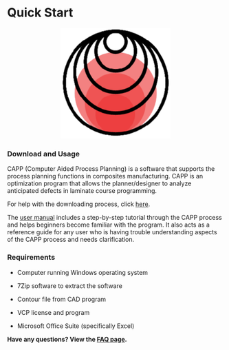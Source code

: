 # **Quick Start** 

<p align="center">
<img src=assets/CAPP_Logo.png>



### **Download and Usage**

CAPP (Computer Aided Process Planning) is a software that supports the process planning functions in composites manufacturing. CAPP is an optimization program that allows the planner/designer to analyze anticipated defects in laminate course programming. 

For help with the downloading process, click [here](https://github.com/neXtMcNAIR/CAPP/wiki/Download-and-Installation).

The [user manual](https://github.com/neXtMcNAIR/CAPP/wiki/Ply-Models) includes a step-by-step tutorial through the CAPP process and helps beginners become familiar with the program. It also acts as a reference guide for any user who is having trouble understanding aspects of the CAPP process and needs clarification.


### **Requirements**
- Computer running Windows operating system

- 7Zip software to extract the software

- Contour file from CAD program

- VCP license and program

- Microsoft Office Suite (specifically Excel)

**Have any questions? View the [FAQ page](https://github.com/neXtMcNAIR/CAPP/wiki/FAQ).**
